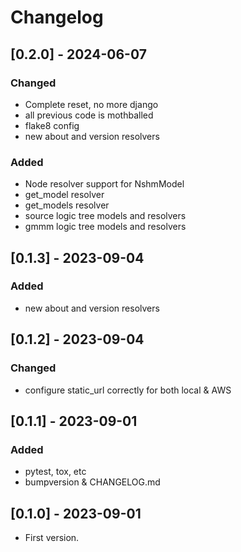 # Changelog


## [0.2.0] - 2024-06-07
### Changed
 - Complete reset, no more django
 - all previous code is mothballed
 - flake8 config
 - new about and version resolvers

### Added
 - Node resolver support for NshmModel
 - get_model resolver
 - get_models resolver
 - source logic tree models and resolvers
 - gmmm logic tree models and resolvers

## [0.1.3] - 2023-09-04
### Added
 - new about and version resolvers

## [0.1.2] - 2023-09-04
### Changed
 - configure static_url correctly for both local & AWS

## [0.1.1] - 2023-09-01
### Added
 - pytest, tox, etc
 - bumpversion & CHANGELOG.md

## [0.1.0] - 2023-09-01
* First version.

